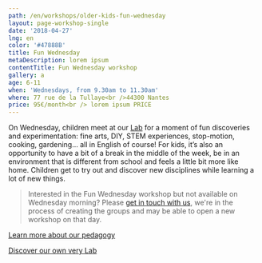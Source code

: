 ```yaml
---
path: /en/workshops/older-kids-fun-wednesday
layout: page-workshop-single
date: '2018-04-27'
lng: en
color: '#47888B'
title: Fun Wednesday
metaDescription: lorem ipsum
contentTitle: Fun Wednesday workshop
gallery: a
age: 6-11
when: 'Wednesdays, from 9.30am to 11.30am'
where: 77 rue de la Tullaye<br />44300 Nantes
price: 95€/month<br /> lorem ipsum PRICE
---
```

On Wednesday, children meet at our [Lab](https://www.google.fr/maps/place/77+Rue+de+la+Tullaye,+44300+Nantes/@47.2344978,-1.5400865,17z/data=!3m1!4b1!4m5!3m4!1s0x4805eef2f55178b9:0xb8d682b0e8e29b0e!8m2!3d47.2344978!4d-1.5378978) for a moment of fun discoveries and experimentation: fine arts, DIY, STEM experiences, stop-motion, cooking, gardening… all in English of course! For kids, it’s also an opportunity to have a bit of a break in the middle of the week, be in an environment that is different from school and feels a little bit more like home. Children get to try out and discover new disciplines while learning a lot of new things.

> Interested in the Fun Wednesday workshop but not available on Wednesday morning? Please [get in touch with us](https://llfk.netlify.com/en/contact-us), we're in the process of creating the groups and may be able to open a new workshop on that day. 

[Learn more about our pedagogy](/en/pedagogy)

[Discover our own very Lab](https://llfk.netlify.com/en/workshops/)
